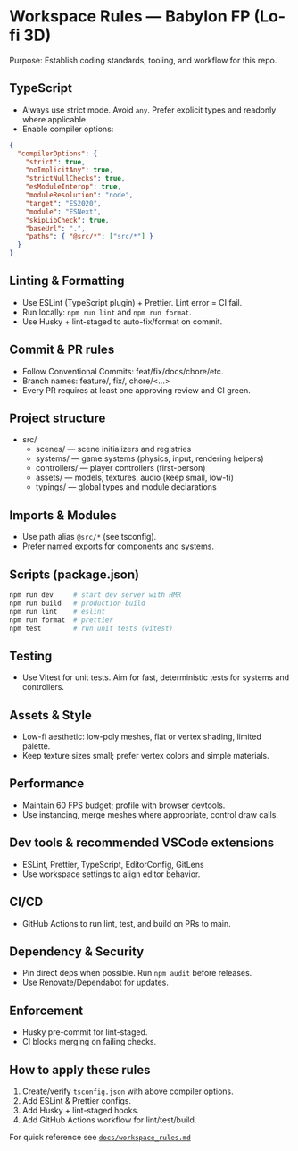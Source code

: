 # Workspace Rules — Babylon FP (Lo-fi 3D)

Purpose: Establish coding standards, tooling, and workflow for this repo.

## TypeScript
- Always use strict mode. Avoid `any`. Prefer explicit types and readonly where applicable.
- Enable compiler options:
```json
{
  "compilerOptions": {
    "strict": true,
    "noImplicitAny": true,
    "strictNullChecks": true,
    "esModuleInterop": true,
    "moduleResolution": "node",
    "target": "ES2020",
    "module": "ESNext",
    "skipLibCheck": true,
    "baseUrl": ".",
    "paths": { "@src/*": ["src/*"] }
  }
}
```

## Linting & Formatting
- Use ESLint (TypeScript plugin) + Prettier. Lint error = CI fail.
- Run locally: `npm run lint` and `npm run format`.
- Use Husky + lint-staged to auto-fix/format on commit.

## Commit & PR rules
- Follow Conventional Commits: feat/fix/docs/chore/etc.
- Branch names: feature/<short-desc>, fix/<short-desc>, chore/<...>
- Every PR requires at least one approving review and CI green.

## Project structure
- src/
  - scenes/  — scene initializers and registries
  - systems/ — game systems (physics, input, rendering helpers)
  - controllers/ — player controllers (first-person)
  - assets/ — models, textures, audio (keep small, low-fi)
  - typings/ — global types and module declarations

## Imports & Modules
- Use path alias `@src/*` (see tsconfig).
- Prefer named exports for components and systems.

## Scripts (package.json)
```bash
npm run dev     # start dev server with HMR
npm run build   # production build
npm run lint    # eslint
npm run format  # prettier
npm test        # run unit tests (vitest)
```

## Testing
- Use Vitest for unit tests. Aim for fast, deterministic tests for systems and controllers.

## Assets & Style
- Low-fi aesthetic: low-poly meshes, flat or vertex shading, limited palette.
- Keep texture sizes small; prefer vertex colors and simple materials.

## Performance
- Maintain 60 FPS budget; profile with browser devtools.
- Use instancing, merge meshes where appropriate, control draw calls.

## Dev tools & recommended VSCode extensions
- ESLint, Prettier, TypeScript, EditorConfig, GitLens
- Use workspace settings to align editor behavior.

## CI/CD
- GitHub Actions to run lint, test, and build on PRs to main.

## Dependency & Security
- Pin direct deps when possible. Run `npm audit` before releases.
- Use Renovate/Dependabot for updates.

## Enforcement
- Husky pre-commit for lint-staged.
- CI blocks merging on failing checks.

## How to apply these rules
1. Create/verify `tsconfig.json` with above compiler options.
2. Add ESLint & Prettier configs.
3. Add Husky + lint-staged hooks.
4. Add GitHub Actions workflow for lint/test/build.

For quick reference see [`docs/workspace_rules.md`](docs/workspace_rules.md:1)